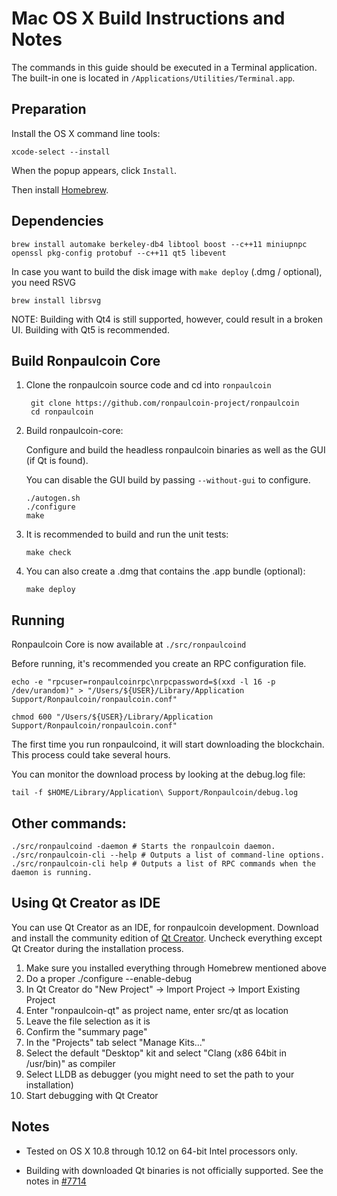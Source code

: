 Mac OS X Build Instructions and Notes
====================================
The commands in this guide should be executed in a Terminal application.
The built-in one is located in `/Applications/Utilities/Terminal.app`.

Preparation
-----------
Install the OS X command line tools:

`xcode-select --install`

When the popup appears, click `Install`.

Then install [Homebrew](http://brew.sh).

Dependencies
----------------------

    brew install automake berkeley-db4 libtool boost --c++11 miniupnpc openssl pkg-config protobuf --c++11 qt5 libevent

In case you want to build the disk image with `make deploy` (.dmg / optional), you need RSVG

    brew install librsvg

NOTE: Building with Qt4 is still supported, however, could result in a broken UI. Building with Qt5 is recommended.

Build Ronpaulcoin Core
------------------------

1. Clone the ronpaulcoin source code and cd into `ronpaulcoin`

        git clone https://github.com/ronpaulcoin-project/ronpaulcoin
        cd ronpaulcoin

2.  Build ronpaulcoin-core:

    Configure and build the headless ronpaulcoin binaries as well as the GUI (if Qt is found).

    You can disable the GUI build by passing `--without-gui` to configure.

        ./autogen.sh
        ./configure
        make

3.  It is recommended to build and run the unit tests:

        make check

4.  You can also create a .dmg that contains the .app bundle (optional):

        make deploy

Running
-------

Ronpaulcoin Core is now available at `./src/ronpaulcoind`

Before running, it's recommended you create an RPC configuration file.

    echo -e "rpcuser=ronpaulcoinrpc\nrpcpassword=$(xxd -l 16 -p /dev/urandom)" > "/Users/${USER}/Library/Application Support/Ronpaulcoin/ronpaulcoin.conf"

    chmod 600 "/Users/${USER}/Library/Application Support/Ronpaulcoin/ronpaulcoin.conf"

The first time you run ronpaulcoind, it will start downloading the blockchain. This process could take several hours.

You can monitor the download process by looking at the debug.log file:

    tail -f $HOME/Library/Application\ Support/Ronpaulcoin/debug.log

Other commands:
-------

    ./src/ronpaulcoind -daemon # Starts the ronpaulcoin daemon.
    ./src/ronpaulcoin-cli --help # Outputs a list of command-line options.
    ./src/ronpaulcoin-cli help # Outputs a list of RPC commands when the daemon is running.

Using Qt Creator as IDE
------------------------
You can use Qt Creator as an IDE, for ronpaulcoin development.
Download and install the community edition of [Qt Creator](https://www.qt.io/download/).
Uncheck everything except Qt Creator during the installation process.

1. Make sure you installed everything through Homebrew mentioned above
2. Do a proper ./configure --enable-debug
3. In Qt Creator do "New Project" -> Import Project -> Import Existing Project
4. Enter "ronpaulcoin-qt" as project name, enter src/qt as location
5. Leave the file selection as it is
6. Confirm the "summary page"
7. In the "Projects" tab select "Manage Kits..."
8. Select the default "Desktop" kit and select "Clang (x86 64bit in /usr/bin)" as compiler
9. Select LLDB as debugger (you might need to set the path to your installation)
10. Start debugging with Qt Creator

Notes
-----

* Tested on OS X 10.8 through 10.12 on 64-bit Intel processors only.

* Building with downloaded Qt binaries is not officially supported. See the notes in [#7714](https://github.com/bitcoin/bitcoin/issues/7714)
